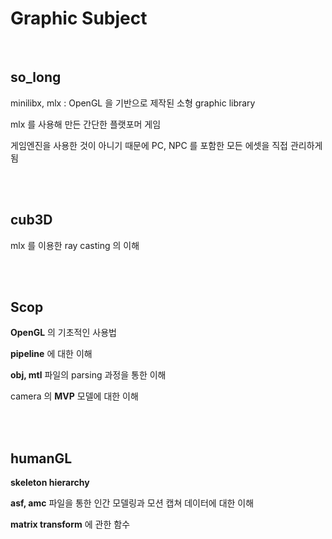 # Graphic Subject

</br>

## so_long

minilibx, mlx : OpenGL 을 기반으로 제작된 소형 graphic library

mlx 를 사용해 만든 간단한 플랫포머 게임

게임엔진을 사용한 것이 아니기 때문에 PC, NPC 를 포함한 모든 에셋을 직접 관리하게 됨

</br>
</br>

## cub3D

mlx 를 이용한 ray casting 의 이해

</br>
</br>

## Scop

**OpenGL** 의 기초적인 사용법

**pipeline** 에 대한 이해

**obj, mtl** 파일의 parsing 과정을 통한 이해

camera 의 **MVP** 모델에 대한 이해

</br>
</br>

## humanGL

**skeleton hierarchy**

**asf, amc** 파일을 통한 인간 모델링과 모션 캡쳐 데이터에 대한 이해

**matrix transform** 에 관한 함수